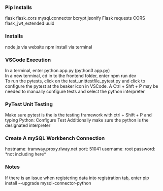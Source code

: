 <h3>Pip Installs</h3>
flask
flask_cors
mysql.connector
bcrypt
jsonify
Flask
requests
CORS
flask_jwt_extended
uuid

<h3>Installs</h3>
node.js via website
npm install via terminal

<h3>VSCode Execution</h3>
In a terminal, enter python app.py (python3 app.py) <br/>
In a new terminal, cd in to the frontend folder, enter npm run dev <br/>
To run the pytests, click on the test_unittestfile_pytest.py and click to configure the pytest at the beaker icon in VSCode. A Ctrl + Shft + P may be needed to manually configure tests and select the python interpreter

<h3>PyTest Unit Testing</h3>
Make sure pytest is the is the testing framework with ctrl + Shift + P and typing Python: Configure Test
Additionally make sure the python is the designated interpreter

<h3>Create A mySQL Workbench Connection</h3>
hostname: tramway.proxy.rlway.net
port: 51041
username: root
password: *not including here*

<h3>Notes</h3>
If there is an issue when registering data into registration tab, enter pip install --upgrade mysql-connector-python
